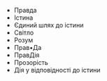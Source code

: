 - Правда
- Істина
- Єдиний шлях до істини
- Світло
- Розум
- Прав•Да
- ПравДія
- Прозорість
- Дія у відповідності до істини